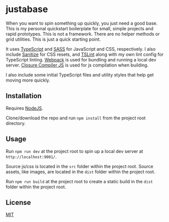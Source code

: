 # justabase
When you want to spin something up quickly, you just need a good base. This is my personal quickstart boilerplate for small, simple projects and rapid prototypes. This is not a framework. There are no helper methods or grid utilities. This is just a quick starting point.

It uses [TypeScript](https://github.com/Microsoft/TypeScript) and [SASS](http://sass-lang.com/) for JavaScript and CSS, respectively. I also include [Sanitize](https://github.com/jonathantneal/sanitize.css) for CSS resets, and [TSLint](https://github.com/palantir/tslint) along with my own lint config for TypeScript linting. [Webpack](https://github.com/webpack/webpack) is used for bundling and running a local dev server. [Closure Compiler JS](https://github.com/google/closure-compiler-js) is used for js compilation when building.

I also include some initial TypeScript files and utility styles that help get moving more quickly.

## Installation
Requires [NodeJS](https://nodejs.org).

Clone/download the repo and run `npm install` from the project root directory.

## Usage
Run `npm run dev` at the project root to spin up a local dev server at `http://localhost:9001/`.

Source js/css is located in the `src` folder within the project root.
Source assets, like images, are located in the `dist` folder within the project root.

Run `npm run build` at the project root to create a static build in the `dist` folder within the project root.

## License
[MIT](http://www.opensource.org/licenses/mit-license.php)